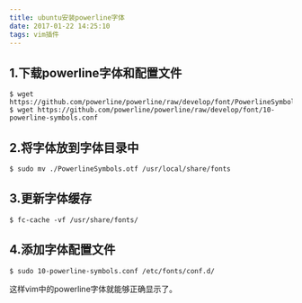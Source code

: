 ```yaml
---
title: ubuntu安装powerline字体
date: 2017-01-22 14:25:10
tags: vim插件
---
```


## 1.下载powerline字体和配置文件
```
$ wget https://github.com/powerline/powerline/raw/develop/font/PowerlineSymbols.otf
$ wget https://github.com/powerline/powerline/raw/develop/font/10-powerline-symbols.conf
```

## 2.将字体放到字体目录中
```
$ sudo mv ./PowerlineSymbols.otf /usr/local/share/fonts
```

## 3.更新字体缓存
```
$ fc-cache -vf /usr/share/fonts/
```

## 4.添加字体配置文件
```
$ sudo 10-powerline-symbols.conf /etc/fonts/conf.d/
```

这样vim中的powerline字体就能够正确显示了。